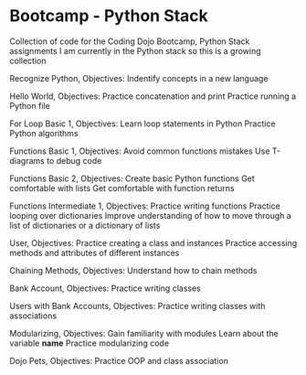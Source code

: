 # Bootcamp - Python Stack
Collection of code for the Coding Dojo Bootcamp, Python Stack assignments
I am currently in the Python stack so this is a growing collection

Recognize Python, Objectives:
    Indentify concepts in a new language

Hello World, Objectives:
    Practice concatenation and print
    Practice running a Python file

For Loop Basic 1, Objectives:
    Learn loop statements in Python
    Practice Python algorithms

Functions Basic 1, Objectives:
    Avoid common functions mistakes
    Use T-diagrams to debug code

Functions Basic 2, Objectives:
    Create basic Python functions
    Get comfortable with lists
    Get comfortable with function returns 

Functions Intermediate 1, Objectives:
    Practice writing functions
    Practice looping over dictionaries
    Improve understanding of how to move through a list of dictionaries or a dictionary of lists

User, Objectives:
    Practice creating a class and instances
    Practice accessing methods and attributes of different instances

Chaining Methods, Objectives:
    Understand how to chain methods

Bank Account, Objectives:
    Practice writing classes

Users with Bank Accounts, Objectives:
    Practice writing classes with associations

Modularizing, Objectives:
    Gain familiarity with modules
    Learn about the variable __name__
    Practice modularizing code

Dojo Pets, Objectives:
    Practice OOP and class association